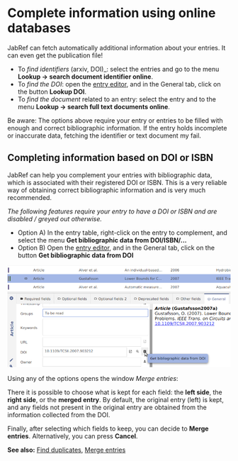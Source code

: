 # Complete information using online databases

JabRef can fetch automatically additional information about your entries. It can even get the publication file!​

* To _find identifiers_ (arxiv, DOI)\_: select the entries and go to the menu **Lookup → search document identifier online**.​
* To _find the DOI_: open the [entry editor](../advanced/entryeditor/), and in the General tab, click on the button **Lookup DOI**.
* To _find the document_ related to an entry: select the entry and to the menu **Lookup → search full text documents online**.​

Be aware: The options above require your entry or entries to be filled with enough and correct bibliographic information. If the entry holds incomplete or inaccurate data, fetching the identifier or text document my fail.

## Completing information based on DOI or ISBN

JabRef can help you complement your entries with bibliographic data, which is associated with their registered DOI or ISBN. This is a very reliable way of obtaining correct bibliographic information and is very much recommended.

_The following features require your entry to have a DOI or ISBN and are disabled / greyed out otherwise._

* Option A) In the entry table, right-click on the entry to complement, and select the menu **Get bibliographic data from DOI/ISBN/...**
* Option B) Open the [entry editor](../advanced/entryeditor/), and in the General tab, click on the button **Get bibliographic data from DOI**

![](<../.gitbook/assets/getdoi-entryeditor-jabref5.2 (1) (2) (2) (2) (1) (1).png>)

Using any of the options opens the window _Merge entries_:

There it is possible to choose what is kept for each field: the **left side**, the **right side**, or the **merged entry**. By default, the original entry (left) is kept, and any fields not present in the original entry are obtained from the information collected from the DOI.

Finally, after selecting which fields to keep, you can decide to **Merge entries**. Alternatively, you can press **Cancel**.

**See also:** [Find duplicates](findduplicates.md), [Merge entries](mergeentries.md)
